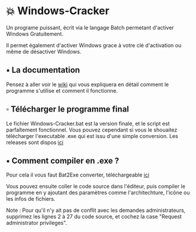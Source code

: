 # 💥 Windows-Cracker
Un programe puissant, écrit via le langage Batch permetant d'activer Windows Gratuitement.

Il permet également d'activer Windows grace à votre clé d'activation ou même de désactiver Windows.

## ▪ La documentation
Pensez à aller voir le [wiki](https://github.com/qrlmza/WindowsCRK/wiki) qui vous expliquera en détail comment le programme s'utilise et comment il fonctionne.

## ▫ Télécharger le programme final
Le fichier Windows-Cracker.bat est la version finale, et le script est parfaîtement fonctionnel. Vous pouvez cependant si vous le shouaitez télécharger l'executable .exe qui est issu d'une simple conversion. Les releases sont dispos [ici](https://github.com/qrlmza/WindowsCRK/releases)

## ▪ Comment compiler en .exe ?
Pour cela il vous faut Bat2Exe converter, téléchargeable [ici](https://web.archive.org/web/20190305143030/http://www.f2ko.de/downloads/Bat_To_Exe_Converter.zip)

Vous pouvez ensuite coller le code source dans l'éditeur, puis compiler le programme en y ajoutant des paramètres comme l'architechture, l'icône ou les infos de fichiers.

Note : Pour qu'il n'y ait pas de conflit avec les demandes administrateurs, supprimez les lignes 2 à 27 du code source, et cochez la case "Request administrator privileges".
